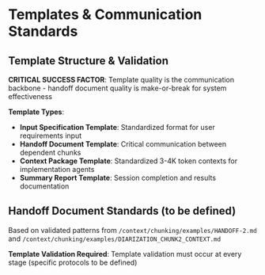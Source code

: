 # Templates & Communication Standards

## **Template Structure & Validation**
**CRITICAL SUCCESS FACTOR**: Template quality is the communication backbone - handoff document quality is make-or-break for system effectiveness

**Template Types**:
- **Input Specification Template**: Standardized format for user requirements input
- **Handoff Document Template**: Critical communication between dependent chunks
- **Context Package Template**: Standardized 3-4K token contexts for implementation agents
- **Summary Report Template**: Session completion and results documentation

## **Handoff Document Standards** (to be defined)
Based on validated patterns from `/context/chunking/examples/HANDOFF-2.md` and `/context/chunking/examples/DIARIZATION_CHUNK2_CONTEXT.md`

**Template Validation Required**: Template validation must occur at every stage (specific protocols to be defined)